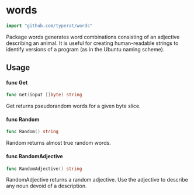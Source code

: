 # words

```go
import "github.com/typerat/words"
```

Package words generates word combinations consisting of an adjective describing
an animal. It is useful for creating human-readable strings to identify versions
of a program (as in the Ubuntu naming scheme).

## Usage

#### func Get

```go
func Get(input []byte) string
```

Get returns pseudorandom words for a given byte slice.

#### func Random

```go
func Random() string
```

Random returns almost true random words.

#### func RandomAdjective

```go
func RandomAdjective() string
```

RandomAdjective returns a random adjective. Use the adjective to describe any
noun devoid of a description.
